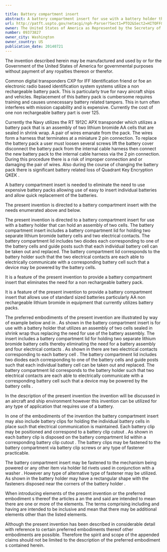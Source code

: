 ```yaml
---

title: Battery compartment insert
abstract: A battery compartment insert for use with a battery holder that utilizes an assembly of two cells sealed in shrink wrap, thus replacing the need for use of the battery assembly. The insert includes a battery compartment lid for holding two separate lithium bromide battery cells and four electrical contacts. There are two electrical contacts corresponding to each battery cell. The battery compartment lid includes two diodes each corresponding to one of the battery cells and guide posts such that each individual battery cell can be taken out and replaced. The battery compartment lid corresponds to the battery holder such that two electrical contacts are each able to electrically communicate with a corresponding battery cell such that a device may be powered by the battery cells.
url: http://patft.uspto.gov/netacgi/nph-Parser?Sect1=PTO2&Sect2=HITOFF&p=1&u=%2Fnetahtml%2FPTO%2Fsearch-adv.htm&r=1&f=G&l=50&d=PALL&S1=09373827&OS=09373827&RS=09373827
owner: The United States of America as Represented by the Secretary of the Navy
number: 09373827
owner_city: Washington
owner_country: US
publication_date: 20140721
---
```

The invention described herein may be manufactured and used by or for the Government of the United States of America for governmental purposes without payment of any royalties thereon or therefor.

Common digital transponders CXP for IFF Identification friend or foe an electronic radio based identification system systems utilize a non rechargeable battery pack. This is particularly true for navy aircraft ships and vehicles. Replacement of this battery pack is cumbersome requires training and causes unnecessary battery related tampers. This in turn often interferes with mission capability and is expensive. Currently the cost of one non rechargeable battery part is over 125.

Currently the Navy utilizes the RT 1912C APX transponder which utilizes a battery pack that is an assembly of two lithium bromide AA cells that are sealed in shrink wrap. A pair of wires emanate from the pack. The wires form a harness that terminates at a miniature 2 pin connection. To replace the battery pack a user must loosen several screws lift the battery cover disconnect the battery pack from the internal cable harness then connect the new battery pack to the internal cable harness via the 2 pin connection. During this procedure there is a risk of improper connection and or damaging the pair of wires. Also during the course of changing the battery pack there is significant battery related loss of Quadrant Key Encryption QKEK .

A battery compartment insert is needed to eliminate the need to use expensive battery packs allowing use of easy to insert individual batteries and allow quick replacement of the batteries.

The present invention is directed to a battery compartment insert with the needs enumerated above and below.

The present invention is directed to a battery compartment insert for use with a battery holder that can hold an assembly of two cells. The battery compartment insert includes a battery compartment lid for holding two separate lithium bromide battery cells and two electrical contacts. The battery compartment lid includes two diodes each corresponding to one of the battery cells and guide posts such that each individual battery cell can be taken out and replaced. The battery compartment lid corresponds to the battery holder such that the two electrical contacts are each able to electrically communicate with a corresponding battery cell such that a device may be powered by the battery cells.

It is a feature of the present invention to provide a battery compartment insert that eliminates the need for a non rechargeable battery pack.

It is a feature of the present invention to provide a battery compartment insert that allows use of standard sized batteries particularly AA non rechargeable lithium bromide in equipment that currently utilizes battery packs.

The preferred embodiments of the present invention are illustrated by way of example below and in . As shown in the battery compartment insert is for use with a battery holder that utilizes an assembly of two cells sealed in shrink wrap thus replacing the need for use of the battery assembly. The insert includes a battery compartment lid for holding two separate lithium bromide battery cells thereby eliminating the need for a battery assembly and four electrical contacts . As shown in there are two electrical contacts corresponding to each battery cell . The battery compartment lid includes two diodes each corresponding to one of the battery cells and guide posts such that each individual battery cell can be taken out and replaced. The battery compartment lid corresponds to the battery holder such that two electrical contacts are each able to electrically communicate with a corresponding battery cell such that a device may be powered by the battery cells .

In the description of the present invention the invention will be discussed in an aircraft and ship environment however this invention can be utilized for any type of application that requires use of a battery.

In one of the embodiments of the invention the battery compartment insert may also include battery clips for holding the individual battery cells in place such that electrical communication is maintained. Each battery clip may be positioned and correspond to a battery clip cutout . As shown in each battery clip is disposed on the battery compartment lid within a corresponding battery clip cutout . The battery clips may be fastened to the battery compartment via battery clip screws or any type of fastener practicable.

The battery compartment insert may be fastened to the mechanism being powered or any other item via holder lid rivets used in conjunction with a washer . However any type of alternative type of fastener may be utilized. As shown in the battery holder may have a rectangular shape with the fasteners disposed near the corners of the battery holder .

When introducing elements of the present invention or the preferred embodiment s thereof the articles a an the and said are intended to mean there are one or more of the elements. The terms comprising including and having are intended to be inclusive and mean that there may be additional elements other than the listed elements.

Although the present invention has been described in considerable detail with reference to certain preferred embodiments thereof other embodiments are possible. Therefore the spirit and scope of the appended claims should not be limited to the description of the preferred embodiment s contained herein.


